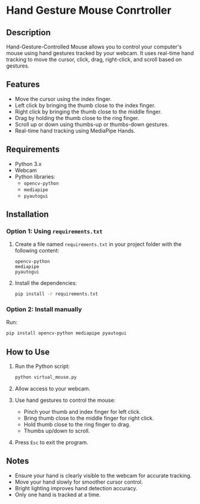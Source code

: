# Hand Gesture  Mouse Conrtroller

## Description
Hand-Gesture-Controlled Mouse allows you to control your computer's mouse using hand gestures tracked by your webcam. It uses real-time hand tracking to move the cursor, click, drag, right-click, and scroll based on gestures.

## Features
- Move the cursor using the index finger.
- Left click by bringing the thumb close to the index finger.
- Right click by bringing the thumb close to the middle finger.
- Drag by holding the thumb close to the ring finger.
- Scroll up or down using thumbs-up or thumbs-down gestures.
- Real-time hand tracking using MediaPipe Hands.

## Requirements
- Python 3.x
- Webcam
- Python libraries:
  - `opencv-python`
  - `mediapipe`
  - `pyautogui`

## Installation

### Option 1: Using `requirements.txt`
1. Create a file named `requirements.txt` in your project folder with the following content:
    ```
    opencv-python
    mediapipe
    pyautogui
    ```
2. Install the dependencies:
    ```bash
    pip install -r requirements.txt
    ```

### Option 2: Install manually
Run:
```bash
pip install opencv-python mediapipe pyautogui
````

## How to Use

1. Run the Python script:

   ```bash
   python virtual_mouse.py
   ```
2. Allow access to your webcam.
3. Use hand gestures to control the mouse:

   * Pinch your thumb and index finger for left click.
   * Bring thumb close to the middle finger for right click.
   * Hold thumb close to the ring finger to drag.
   * Thumbs up/down to scroll.
4. Press `Esc` to exit the program.

## Notes

* Ensure your hand is clearly visible to the webcam for accurate tracking.
* Move your hand slowly for smoother cursor control.
* Bright lighting improves hand detection accuracy.
* Only one hand is tracked at a time.

```

